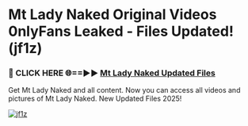 # Mt Lady Naked Original Videos 0nlyFans Leaked - Files Updated! (jf1z)

<h3>🔴 CLICK HERE 🌐==►► <a href="https://tinyurl.com/up5wt9bj" rel="nofollow">Mt Lady Naked Updated Files</a></h3>

Get Mt Lady Naked and all content. Now you can access all videos and pictures of Mt Lady Naked. New Updated Files 2025!

[![jf1z](https://i.imgur.com/ABiUzMV.gif)](https://tinyurl.com/up5wt9bj)
